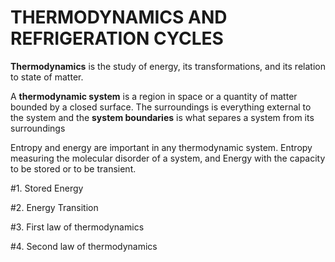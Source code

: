 # THERMODYNAMICS AND REFRIGERATION CYCLES

**Thermodynamics** is the study of energy, its transformations, and its relation to state of matter. 

A **thermodynamic system** is a region in space or a quantity of matter bounded by a closed surface. 
The surroundings is everything external to the system and the **system boundaries** is what separes a system
from its surroundings

Entropy and energy are important in any thermodynamic system. Entropy measuring the molecular disorder of
a system, and Energy with the capacity to be stored or to be transient. 

#1. Stored Energy 

#2. Energy Transition
 
#3. First law of thermodynamics 

#4. Second law of thermodynamics

